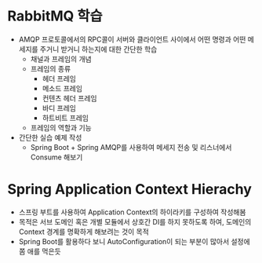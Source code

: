 # RabbitMQ 학습
- AMQP 프로토콜에서의 RPC콜이 서버와 클라이언트 사이에서 어떤 명령과 어떤 메세지를 주거니 받거니 하는지에 대한 간단한 학습
  - 채널과 프레임의 개념
  - 프레임의 종류
    - 헤더 프레임
    - 메소드 프레임
    - 컨텐츠 헤더 프레임
    - 바디 프레임
    - 하트비트 프레임
  - 프레임의 역할과 기능
- 간단한 실습 예제 작성
  - Spring Boot + Spring AMQP를 사용하여 메세지 전송 및 리스너에서 Consume 해보기

# Spring Application Context Hierachy
- 스프링 부트를 사용하여 Application Context의 하이라키를 구성하여 작성해봄
- 목적은 서브 도메인 혹은 개별 모듈에서 상호간 DI를 하지 못하도록 하여, 도메인의 Context 경계를 명확하게 해보려는 것이 목적
- Spring Boot를 활용하다 보니 AutoConfiguration이 되는 부분이 많아서 설정에 쫌 애를 먹은듯



